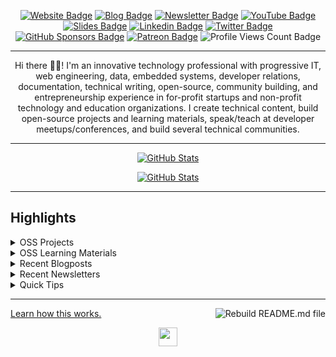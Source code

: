   <div align="center">
<p><a href="https://bolajiayodeji.com"><img src="https://img.shields.io/badge/-Website-3B7EBF?style=for-the-badge&amp;logo=amp&amp;logoColor=white" alt="Website Badge"></a> <a href="https://blog.bolajiayodeji.com"><img src="https://img.shields.io/badge/-Blog-3B7EBF?style=for-the-badge&amp;logo=Hashnode&amp;logoColor=white" alt="Blog Badge"></a>  <a href="https://bawd.bolajiayodeji.com"><img src="https://img.shields.io/badge/-Newsletter-3B7EBF?style=for-the-badge&amp;logo=Substack&amp;logoColor=white" alt="Newsletter Badge"></a>  <a href="https://youtube.com/c/bolajiayodeji"><img src="https://img.shields.io/badge/-Youtube-3B7EBF?style=for-the-badge&amp;logo=Youtube&amp;logoColor=white" alt="YouTube Badge"></a> <a href="https://slides.com/bolajiayodeji"><img src="https://img.shields.io/badge/-Slides-3B7EBF?style=for-the-badge&amp;logo=slides&amp;logoColor=white" alt="Slides Badge"></a>  <a href="https://linkedin.com/in/iambolajiayo"><img src="https://img.shields.io/badge/-LinkedIn-3B7EBF?style=for-the-badge&amp;logo=Linkedin&amp;logoColor=white" alt="Linkedin Badge"></a>  <a href="https://twitter.com/iambolajiayo"><img src="https://img.shields.io/badge/-@iambolajiayo-3B7EBF?style=for-the-badge&amp;logo=x&amp;logoColor=white" alt="Twitter Badge"></a>  <a href="https://github.com/sponsors/BolajiAyodeji"><img src="https://img.shields.io/badge/-github%20sponsors-3B7EBF?style=for-the-badge&amp;logo=github&amp;logoColor=white" alt="GitHub Sponsors Badge"></a>  <a href="https://patreon.com/bolajiayodeji"><img src="https://img.shields.io/badge/-Patreon-3B7EBF?style=for-the-badge&amp;logo=Patreon&amp;logoColor=white" alt="Patreon Badge"></a> <img src="https://komarev.com/ghpvc/?username=BolajiAyodeji&amp;style=for-the-badge" alt="Profile Views Count Badge"></p>
<hr>
<p>Hi there 👋🏾! I'm an innovative technology professional with progressive IT, web engineering, data, embedded systems, developer relations, documentation, technical writing, open-source, community building, and entrepreneurship experience in for-profit startups and non-profit technology and education organizations. I create technical content, build open-source projects and learning materials, speak/teach at developer meetups/conferences, and build several technical communities.</p>
<hr>
<p><a href="https://github.com/BolajiAyodeji"><img src="https://github-readme-stats.vercel.app/api?username=BolajiAyodeji&amp;show_icons=true&amp;hide_border=true&amp;include_all_commits=true&amp;card_width=600&amp;custom_title=GitHub%20Open%20Source%20Stats&amp;theme=transparent&amp;title_color=3B7EBF&amp;text_color=FFF&amp;icon_color=3B7EBF&amp;border_color=3B7EBF&amp;border_radius=0&amp;hide=contribs&amp;show=reviews,prs_merged,prs_merged_percentage#gh-dark-mode-only" alt="GitHub Stats"></a></p>
<p><a href="https://github.com/BolajiAyodeji"><img src="https://github-readme-stats.vercel.app/api?username=BolajiAyodeji&amp;show_icons=true&amp;hide_border=true&amp;include_all_commits=true&amp;card_width=600&amp;custom_title=GitHub%20Open%20Source%20Stats&amp;theme=transparent&amp;title_color=3B7EBF&amp;text_color=474A4E&amp;icon_color=3B7EBF&amp;border_color=3B7EBF&amp;border_radius=0&amp;hide=contribs&amp;show=reviews,prs_merged,prs_merged_percentage#gh-light-mode-only" alt="GitHub Stats"></a></p>
  </div>
<hr>
<h2>Highlights</h2>
  <details>
  <summary>OSS Projects</summary>
  <br />
  <ul><li><a href=https://github.com/BolajiAyodeji/fed-unis-perf-eval target="_blank" rel="noopener noreferrer">BolajiAyodeji/fed-unis-perf-eval</a> (<b>3</b> ✨): Research: Accessibility And Performance Evaluation Of Federal University Websites In Nigeria.</li><li><a href=https://github.com/BolajiAyodeji/movie_reviews_sentiment_analysis target="_blank" rel="noopener noreferrer">BolajiAyodeji/movie_reviews_sentiment_analysis</a> (<b>4</b> ✨): A ML model that will predict whether a movie review is positive or negative.</li><li><a href=https://github.com/BolajiAyodeji/dotfiles target="_blank" rel="noopener noreferrer">BolajiAyodeji/dotfiles</a> (<b>9</b> ✨): My dotfiles, aliases, configurations, and general workspace setup.</li>
<li>More coming soon :).</li>
</ul>
  </details>
  <details>
  <summary>OSS Learning Materials</summary>
  <br />
  <ul><li><a href=https://github.com/BolajiAyodeji/deploy-ml-web-workshop target="_blank" rel="noopener noreferrer">BolajiAyodeji/deploy-ml-web-workshop</a> (<b>8</b> ✨): In this workshop, you will learn how to build a machine learning model using Python/Scikit-Learn, turn the model into an API using Python/Flask, test the API, build web applications using HTML/CSS/JavaScript/Nextjs, and deploy it to the web for global usage by end-users.</li><li><a href=https://github.com/BolajiAyodeji/cl-composable-commerce-workshop target="_blank" rel="noopener noreferrer">BolajiAyodeji/cl-composable-commerce-workshop</a> (<b>8</b> ✨): In this workshop, you will learn how to build a completely static ecommerce solution with Commerce Layer, Demo Stores, and some other dev tools.</li>
<li>More coming soon :).</li>
</ul>
  </details>
  <details>
  <summary>Recent Blogposts</summary>
  <br />
  <ul>
    <li><a href=https://blog.bolajiayodeji.com/my-developer-advocate-portfolio target="_blank" rel="noopener noreferrer">My Developer Advocate Portfolio</a> (28/8/2023).</li><li><a href=https://blog.bolajiayodeji.com/building-an-ecommerce-store-with-nextjs-and-commerce-layer-demo-store target="_blank" rel="noopener noreferrer">Building an Ecommerce Store with Nextjs and Commerce Layer Demo Store</a> (21/1/2023).</li><li><a href=https://blog.bolajiayodeji.com/introducing-github-community-health-files target="_blank" rel="noopener noreferrer">Introducing GitHub Community Health Files</a> (27/9/2022).</li><li><a href=https://blog.bolajiayodeji.com/contributing-to-open-source-pocket-guide target="_blank" rel="noopener noreferrer">Contributing to Open Source Pocket Guide</a> (11/9/2022).</li><li><a href=https://blog.bolajiayodeji.com/how-to-deploy-a-machine-learning-model-to-the-web target="_blank" rel="noopener noreferrer">How to Deploy a Machine Learning Model to the Web</a> (3/9/2022).</li>
  </ul>
<p>Read more blog posts: <a href="https://blog.bolajiayodeji.com">https://blog.bolajiayodeji.com</a>.</p>
  </details>
  <details>
  <summary>Recent Newsletters</summary>
  <br />
  <ul>
    <li><a href=https://bawd.bolajiayodeji.com/p/bawd-115-error-messages-and-finding target="_blank" rel="noopener noreferrer">[BAWD #115] Error Messages and Finding a Fulfilling Career</a> (22/10/2023).</li><li><a href=https://bawd.bolajiayodeji.com/p/bawd-114-hacktoberfest-v0-and-webml target="_blank" rel="noopener noreferrer">[BAWD #114] Hacktoberfest, v0, and WebML</a> (1/10/2023).</li><li><a href=https://bawd.bolajiayodeji.com/p/bawd-113-code-reviews-project-idx target="_blank" rel="noopener noreferrer">[BAWD #113] Code Reviews, Project IDX, and Vercel AI SDK</a> (5/9/2023).</li><li><a href=https://bawd.bolajiayodeji.com/p/bawd-112-commercial-open-source-and target="_blank" rel="noopener noreferrer">[BAWD #112] Commercial Open Source and CityJS Lagos</a> (20/8/2023).</li><li><a href=https://bawd.bolajiayodeji.com/p/bawd-111-stop-being-a-junior-developer target="_blank" rel="noopener noreferrer">[BAWD #111] Stop Being a Junior Developer</a> (7/8/2023).</li>
  </ul>
<p>Read more newsletter issues: <a href="https://bawd.bolajiayodeji.com/archive">https://bawd.bolajiayodeji.com/archive</a>.</p>
  </details>
  <details>
  <summary>Quick Tips</summary>
<ul>
<li>
<p>💬 How to reach me: DM <a href="https://twitter.com/iambolajiayo">@iambolajiayo</a> on X (Twitter).</p>
</li>
<li>
<p>📬 Where to find me: Subscribe to my <a href="https://bawd.bolajiayodeji.com/subscribe">newsletter</a> to hear from me bi-weekly or send a game request on <a href="https://chess.com/member/bolajiayodeji">chess.com</a>.</p>
</li>
<li>
<p>📖 Book recommendations: <a href="https://bit.ly/3KYYHij">All of Grace by Charles Spurgeon</a>, <a href="https://bit.ly/3EdCFUW">Knowing God by J. I. Packer</a>, and <a href="https://bit.ly/45r1kBH">Atomic Habits by James Clear</a>.</p>
</li>
<li>
<p>💙 Special note: I just want you to know that <a href="https://biblegateway.com/passage/?search=1+Corinthians+15%3A1-11&amp;version=NKJV">Jesus loves you</a> :).</p>
</li>
</ul>
  </details>
<hr>
<p><a href="#">Learn how this works.</a> <a href="https://github.com/BolajiAyodeji/BolajiAyodeji/actions"><img src="https://github.com/BolajiAyodeji/BolajiAyodeji/workflows/Rebuild%20README/badge.svg" align="right" alt="Rebuild README.md file"></a></p>
  <div align="center">
<p><a href="https://bolajiayodeji.com" target="_blank" rel="noopener noreferrer"><img src="https://bolajiayodeji.com/favicon.png" width="30" /></a></p>
  </div>
